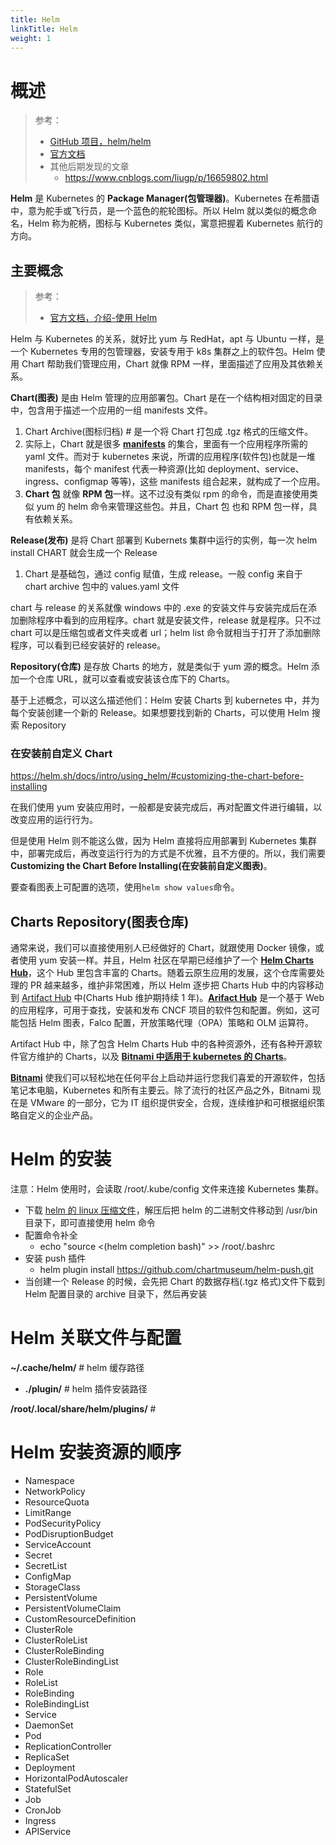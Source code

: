 ```yaml
---
title: Helm
linkTitle: Helm
weight: 1
---
```


# 概述

> 参考：
>
> - [GitHub 项目，helm/helm](https://github.com/helm/helm)
> - [官方文档](https://helm.sh/docs/)
> - 其他后期发现的文章
>   - <https://www.cnblogs.com/liugp/p/16659802.html>

**Helm** 是 Kubernetes 的 **Package Manager(包管理器)**。Kubernetes 在希腊语中，意为舵手或飞行员，是一个蓝色的舵轮图标。所以 Helm 就以类似的概念命名，Helm 称为舵柄，图标与 Kubernetes 类似，寓意把握着 Kubernetes 航行的方向。

## 主要概念

> 参考：
>
> - [官方文档，介绍-使用 Helm](https://helm.sh/docs/intro/using_helm/)

Helm 与 Kubernetes 的关系，就好比 yum 与 RedHat，apt 与 Ubuntu 一样，是一个 Kubernetes 专用的包管理器，安装专用于 k8s 集群之上的软件包。Helm 使用 Chart 帮助我们管理应用，Chart 就像 RPM 一样，里面描述了应用及其依赖关系。

**Chart(图表)** 是由 Helm 管理的应用部署包。Chart 是在一个结构相对固定的目录中，包含用于描述一个应用的一组 manifests 文件。

1. Chart Archive(图标归档) # 是一个将 Chart 打包成 .tgz 格式的压缩文件。
2. 实际上，Chart 就是很多 [**manifests**](https://kubernetes.io/docs/reference/glossary/?all=true#term-manifest) 的集合，里面有一个应用程序所需的 yaml 文件。而对于 kubernetes 来说，所谓的应用程序(软件包)也就是一堆 manifests，每个 manifest 代表一种资源(比如 deployment、service、ingress、configmap 等等)，这些 manifests 组合起来，就构成了一个应用。
3. **Chart 包** 就像 **RPM 包**一样。这不过没有类似 rpm 的命令，而是直接使用类似 yum 的 helm 命令来管理这些包。并且，Chart 包 也和 RPM 包一样，具有依赖关系。

**Release(发布)** 是将 Chart 部署到 Kubernets 集群中运行的实例，每一次 helm install CHART 就会生成一个 Release

1. Chart 是基础包，通过 config 赋值，生成 release。一般 config 来自于 chart archive 包中的 values.yaml 文件

chart 与 release 的关系就像 windows 中的 .exe 的安装文件与安装完成后在添加删除程序中看到的应用程序。chart 就是安装文件，release 就是程序。只不过 chart 可以是压缩包或者文件夹或者 url；helm list 命令就相当于打开了添加删除程序，可以看到已经安装好的 release。

**Repository(仓库)** 是存放 Charts 的地方，就是类似于 yum 源的概念。Helm 添加一个仓库 URL，就可以查看或安装该仓库下的 Charts。

基于上述概念，可以这么描述他们：Helm 安装 Charts 到 kubernetes 中，并为每个安装创建一个新的 Release。如果想要找到新的 Charts，可以使用 Helm 搜索 Repository

### 在安装前自定义 Chart

https://helm.sh/docs/intro/using_helm/#customizing-the-chart-before-installing

在我们使用 yum 安装应用时，一般都是安装完成后，再对配置文件进行编辑，以改变应用的运行行为。

但是使用 Helm 则不能这么做，因为 Helm 直接将应用部署到 Kubernetes 集群中，部署完成后，再改变运行行为的方式是不优雅，且不方便的。所以，我们需要 **Customizing the Chart Before Installing(在安装前自定义图表)**。

要查看图表上可配置的选项，使用`helm show values`命令。

## Charts Repository(图表仓库)

通常来说，我们可以直接使用别人已经做好的 Chart，就跟使用 Docker 镜像，或者使用 yum 安装一样。并且，Helm 社区在早期已经维护了一个 [**Helm Charts Hub**](https://github.com/helm/charts)，这个 Hub 里包含丰富的 Charts。随着云原生应用的发展，这个仓库需要处理的 PR 越来越多，维护非常困难，所以 Helm 逐步把 Charts Hub 中的内容移动到 [Artifact Hub](https://artifacthub.io/) 中(Charts Hub 维护期持续 1 年)。[**Arifact Hub**](https://artifacthub.io/) 是一个基于 Web 的应用程序，可用于查找，安装和发布 CNCF 项目的软件包和配置。例如，这可能包括 Helm 图表，Falco 配置，开放策略代理（OPA）策略和 OLM 运算符。

Artifact Hub 中，除了包含 Helm Charts Hub 中的各种资源外，还有各种开源软件官方维护的 Charts，以及 [**Bitnami 中适用于 kubernetes 的 Charts**](https://bitnami.com/stacks/helm)。

[**Bitnami**](https://bitnami.com/) 使我们可以轻松地在任何平台上启动并运行您我们喜爱的开源软件，包括笔记本电脑，Kubernetes 和所有主要云。除了流行的社区产品之外，Bitnami 现在是 VMware 的一部分，它为 IT 组织提供安全，合规，连续维护和可根据组织策略自定义的企业产品。

# Helm 的安装

注意：Helm 使用时，会读取 /root/.kube/config 文件来连接 Kubernetes 集群。

- 下载 [helm 的 linux 压缩文件](https://github.com/helm/helm/releases)，解压后把 helm 的二进制文件移动到 /usr/bin 目录下，即可直接使用 helm 命令
- 配置命令补全
  - echo "source <(helm completion bash)" >> /root/.bashrc
- 安装 push 插件
  - helm plugin install https://github.com/chartmuseum/helm-push.git
- 当创建一个 Release 的时候，会先把 Chart 的数据存档(.tgz 格式)文件下载到 Helm 配置目录的 archive 目录下，然后再安装

# Helm 关联文件与配置

**~/.cache/helm/** # helm 缓存路径

- **./plugin/** # helm 插件安装路径

**/root/.local/share/helm/plugins/** #

# Helm 安装资源的顺序

- Namespace
- NetworkPolicy
- ResourceQuota
- LimitRange
- PodSecurityPolicy
- PodDisruptionBudget
- ServiceAccount
- Secret
- SecretList
- ConfigMap
- StorageClass
- PersistentVolume
- PersistentVolumeClaim
- CustomResourceDefinition
- ClusterRole
- ClusterRoleList
- ClusterRoleBinding
- ClusterRoleBindingList
- Role
- RoleList
- RoleBinding
- RoleBindingList
- Service
- DaemonSet
- Pod
- ReplicationController
- ReplicaSet
- Deployment
- HorizontalPodAutoscaler
- StatefulSet
- Job
- CronJob
- Ingress
- APIService
